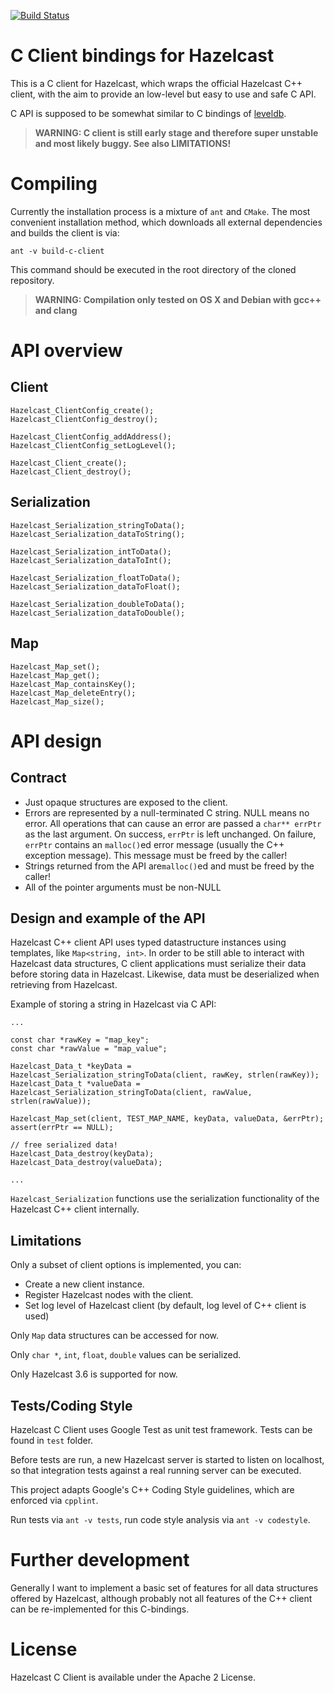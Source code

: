[![Build Status](https://travis-ci.org/hazelcast-incubator/hazelcast-c-client.svg?branch=master)](https://travis-ci.org/maxbeutel/hazelcast-c-client)

# C Client bindings for Hazelcast

This is a C client for Hazelcast, which wraps the official Hazelcast C++ client, with the aim to provide an low-level but easy to use and safe C API.

C API is supposed to be somewhat similar to C bindings of [leveldb](https://github.com/google/leveldb/blob/master/include/leveldb/c.h).

> **WARNING: C client is still early stage and therefore super unstable and most likely buggy. See also LIMITATIONS!**

# Compiling

Currently the installation process is a mixture of `ant` and `CMake`. The most convenient installation method, which downloads all external dependencies and builds the client is via:

    ant -v build-c-client

This command should be executed in the root directory of the cloned repository.

> **WARNING: Compilation only tested on OS X and Debian with gcc++ and clang**

# API overview

## Client

    Hazelcast_ClientConfig_create();
    Hazelcast_ClientConfig_destroy();

    Hazelcast_ClientConfig_addAddress();
    Hazelcast_ClientConfig_setLogLevel();

    Hazelcast_Client_create();
    Hazelcast_Client_destroy();

## Serialization

    Hazelcast_Serialization_stringToData();
    Hazelcast_Serialization_dataToString();

    Hazelcast_Serialization_intToData();
    Hazelcast_Serialization_dataToInt();

    Hazelcast_Serialization_floatToData();
    Hazelcast_Serialization_dataToFloat();

    Hazelcast_Serialization_doubleToData();
    Hazelcast_Serialization_dataToDouble();

## Map

    Hazelcast_Map_set();
    Hazelcast_Map_get();
    Hazelcast_Map_containsKey();
    Hazelcast_Map_deleteEntry();
    Hazelcast_Map_size();

# API design

## Contract

  - Just opaque structures are exposed to the client.
  - Errors are represented by a null-terminated C string. NULL means no error.
    All operations that can cause an error are passed a `char** errPtr` as the last argument.
    On success, `errPtr` is left unchanged.
    On failure, `errPtr` contains an `malloc()`ed  error message (usually the C++ exception message). This message must be freed by the caller!
  - Strings returned from the API are`malloc()`ed and must be freed by the caller!
  - All of the pointer arguments must be non-NULL

## Design and example of the API

Hazelcast C++ client API uses typed datastructure instances using templates, like `Map<string, int>`. In order to be still able to interact with Hazelcast data structures, C client applications must serialize their data before storing data in Hazelcast. Likewise, data must be deserialized when retrieving from Hazelcast.

Example of storing a string in Hazelcast via C API:

    ...

    const char *rawKey = "map_key";
    const char *rawValue = "map_value";

    Hazelcast_Data_t *keyData = Hazelcast_Serialization_stringToData(client, rawKey, strlen(rawKey));
    Hazelcast_Data_t *valueData = Hazelcast_Serialization_stringToData(client, rawValue, strlen(rawValue));

    Hazelcast_Map_set(client, TEST_MAP_NAME, keyData, valueData, &errPtr);
    assert(errPtr == NULL);

    // free serialized data!
    Hazelcast_Data_destroy(keyData);
    Hazelcast_Data_destroy(valueData);

    ...

`Hazelcast_Serialization` functions use the serialization functionality of the Hazelcast C++ client internally.

## Limitations

Only a subset of client options is implemented, you can:

  - Create a new client instance.
  - Register Hazelcast nodes with the client.
  - Set log level of Hazelcast client (by default, log level of C++ client is used)

Only `Map` data structures can be accessed for now.

Only `char *`, `int`, `float`, `double` values can be serialized.

Only Hazelcast 3.6 is supported for now.

## Tests/Coding Style

Hazelcast C Client uses Google Test as unit test framework. Tests can be found in `test` folder.

Before tests are run, a new Hazelcast server is started to listen on localhost, so that integration tests against a real running server can be executed.

This project adapts Google's C++ Coding Style guidelines, which are enforced via `cpplint`.

Run tests via `ant -v tests`, run code style analysis via `ant -v codestyle`.

# Further development

Generally I want to implement a basic set of features for all data structures offered by Hazelcast, although probably not all features of the C++ client can be re-implemented for this C-bindings.

# License

Hazelcast C Client is available under the Apache 2 License.
